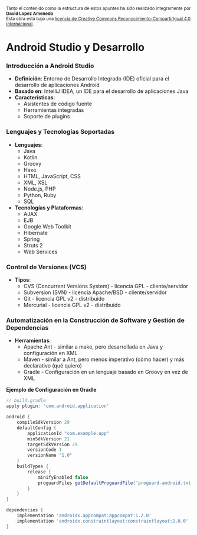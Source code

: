 <br>
<small>Tanto el contenido como la estructura de estos apuntes ha sido realizado integramente por <b>David Lopez Amenedo</b></small><br>
<small>Esta obra está bajo una <a href="https://creativecommons.org/licenses/by-sa/4.0/">licencia de Creative Commons Reconocimiento-CompartirIgual 4.0 Internacional</a>.</small>




# Android Studio y Desarrollo


### Introducción a Android Studio

* **Definición**: Entorno de Desarrollo Integrado (IDE) oficial para el desarrollo de aplicaciones Android
* **Basado en**: IntelliJ IDEA, un IDE para el desarrollo de aplicaciones Java
* **Características**:
	+ Asistentes de código fuente
	+ Herramientas integradas
	+ Soporte de plugins

### Lenguajes y Tecnologías Soportadas

* **Lenguajes**:
	+ Java
	+ Kotlin
	+ Groovy
	+ Haxe
	+ HTML, JavaScript, CSS
	+ XML, XSL
	+ Node.js, PHP
	+ Python, Ruby
	+ SQL
* **Tecnologías y Plataformas**:
	+ AJAX
	+ EJB
	+ Google Web Toolkit
	+ Hibernate
	+ Spring
	+ Struts 2
	+ Web Services

### Control de Versiones (VCS)

* **Tipos**:
	+ CVS (Concurrent Versions System) - licencia GPL - cliente/servidor
	+ Subversion (SVN) - licencia Apache/BSD - cliente/servidor
	+ Git - licencia GPL v2 - distribuido
	+ Mercurial - licencia GPL v2 - distribuido

### Automatización en la Construcción de Software y Gestión de Dependencias

* **Herramientas**:
	+ Apache Ant - similar a make, pero desarrollada en Java y configuración en XML
	+ Maven - similar a Ant, pero menos imperativo (cómo hacer) y más declarativo (qué quiero)
	+ Gradle - Configuración en un lenguaje basado en Groovy en vez de XML

**Ejemplo de Configuración en Gradle**
```groovy
// build.gradle
apply plugin: 'com.android.application'

android {
    compileSdkVersion 29
    defaultConfig {
        applicationId "com.example.app"
        minSdkVersion 21
        targetSdkVersion 29
        versionCode 1
        versionName "1.0"
    }
    buildTypes {
        release {
            minifyEnabled false
            proguardFiles getDefaultProguardFile('proguard-android.txt'), 'proguard-rules.pro'
        }
    }
}

dependencies {
    implementation 'androidx.appcompat:appcompat:1.2.0'
    implementation 'androidx.constraintlayout:constraintlayout:2.0.0'
}
```

